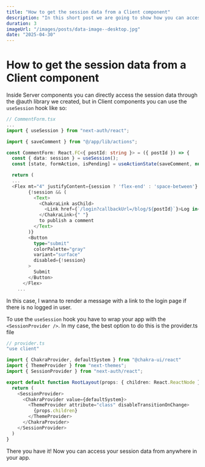 ```yaml
---
title: "How to get the session data from a Client component"
description: "In this short post we are going to show how you can access your session data from the server and the client."
duration: 3
imageUrl: "/images/posts/data-image--desktop.jpg"
date: "2025-04-30"
---
```

# How to get the session data from a Client component

Inside Server components you can directly access the session data through the @auth library we created, but in Client components you can use the `useSession` hook like so:

``` ts
// CommentForm.tsx
...
import { useSession } from "next-auth/react";

import { saveComment } from "@/app/lib/actions";

const CommentForm: React.FC<{ postId: string }> = ({ postId }) => {
  const { data: session } = useSession();
  const [state, formAction, isPending] = useActionState(saveComment, null);

  return (
  ...
  <Flex mt="4" justifyContent={session ? 'flex-end' : 'space-between'} alignItems="center">
        {!session && (
          <Text>
            <ChakraLink asChild>
              <Link href={`/login?callbackUrl=/blog/${postId}`}>Log in</Link>
            </ChakraLink>{" "}
            to publish a comment
          </Text>
        )}
        <Button
          type="submit"
          colorPalette="gray"
          variant="surface"
          disabled={!session}
        >
          Submit
        </Button>
      </Flex>
    ...
```

In this case, I wanna to render a message with a link to the login page if there is no logged in user.

To use the `useSession` hook you have to wrap your app with the `<SessionProvider />`. In my case, the best option to do this is the provider.ts file

``` ts
// provider.ts
"use client"

import { ChakraProvider, defaultSystem } from "@chakra-ui/react"
import { ThemeProvider } from "next-themes";
import { SessionProvider } from "next-auth/react";

export default function RootLayout(props: { children: React.ReactNode }) {
  return (
    <SessionProvider>
      <ChakraProvider value={defaultSystem}>
        <ThemeProvider attribute="class" disableTransitionOnChange>
          {props.children}
        </ThemeProvider>
      </ChakraProvider>
    </SessionProvider>
  )
}
```

There you have it! Now you can access your session data from anywhere in your app.